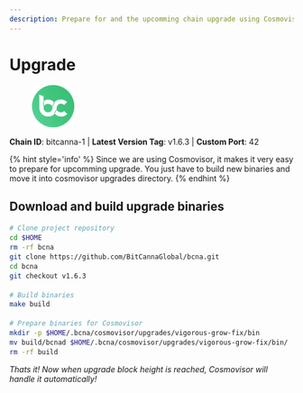 ```yaml
---
description: Prepare for and the upcomming chain upgrade using Cosmovisor.
---
```


# Upgrade

<figure><img src="https://raw.githubusercontent.com/kj89/cosmos-images/main/logos/bitcanna.png" alt=""><figcaption></figcaption></figure>

**Chain ID**: bitcanna-1 | **Latest Version Tag**: v1.6.3 | **Custom Port**: 42

{% hint style='info' %}
Since we are using Cosmovisor, it makes it very easy to prepare for upcomming upgrade.
You just have to build new binaries and move it into cosmovisor upgrades directory.
{% endhint %}

## Download and build upgrade binaries

```bash
# Clone project repository
cd $HOME
rm -rf bcna
git clone https://github.com/BitCannaGlobal/bcna.git
cd bcna
git checkout v1.6.3

# Build binaries
make build

# Prepare binaries for Cosmovisor
mkdir -p $HOME/.bcna/cosmovisor/upgrades/vigorous-grow-fix/bin
mv build/bcnad $HOME/.bcna/cosmovisor/upgrades/vigorous-grow-fix/bin/
rm -rf build
```

*Thats it! Now when upgrade block height is reached, Cosmovisor will handle it automatically!*
